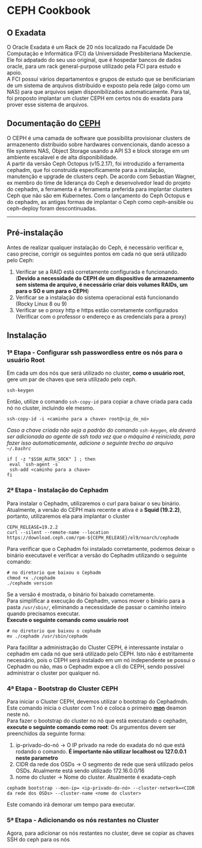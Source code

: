 # CEPH Cookbook
## O Exadata

O Oracle Exadata é um Rack de 20 nós localizado na Faculdade De Computação e Informática (FCI) da Universidade Presbiteriana Mackenzie. Ele foi adpatado do seu uso original, que é hospedar bancos de dados oracle, para um rack general-purpose utilizado pela FCI para estudo e apoio. \
A FCI possuí vários departamentos e grupos de estudo que se benificiariam de um sistema de arquivos distribuido e exposto pela rede (algo como um NAS) para que arquivos sejam disponibilizados automaticamente. Para tal, foi proposto implantar um cluster CEPH em certos nós do exadata para prover esse sistema de arquivos.

## Documentação do [CEPH](https://docs.ceph.com/en/reef/)

O CEPH é uma camada de software que possibilita provisionar clusters de armazenento distribuido sobre hardwares convencionais, dando acesso a file systems NAS, Object Storage usando a API S3 e block storage em um ambiente escalavel e de alta disponibilidade. \
A partir da versão Ceph Octopus (v15.2.17), foi introduzido a ferramenta cephadm, que foi construída especificamente para a instalação, manutenção e upgrade de clusters ceph. De acordo com Sebastian Wagner, ex membro do time de liderança do Ceph e desenvolvedor lead do projeto do cephadm, a ferramenta é a ferramenta preferida para implantar clusters Ceph que não são em Kubernetes. Com o lançamento do Ceph Octopus e do cephadm, as antigas formas de implantar o Ceph como ceph-ansible ou ceph-deploy foram descontinuadas.

------------------------------------------------------------------------------------------------------------------------------------

## Pré-instalação

Antes de realizar qualquer instalação do Ceph, é necessário verificar e, caso precise, corrigir os seguintes pontos em cada nó que será utilizado pelo Ceph:
1. Verificar se a RAID está corretamente configurada e funcionando. (**Devido a necessidade do CEPH de um dispositivo de armazenamento sem sistema de arquivo, é necessário criar dois volumes RAIDs, um para o SO e um para o CEPH**)
3. Verificar se a instalação do sistema operacional está funcionando (Rocky Linux 8 ou 9)
4. Verificar se o proxy http e https estão corretamente configurados (Verificar com o professor o endereço e as credencials para a proxy)
   
## Instalação

### 1ª Etapa - Configurar ssh passwordless entre os nós para o usuário Root

Em cada um dos nós que será utilizado no cluster, **como o usuário root**, gere um par de chaves que sera utilizado pelo ceph.
```
ssh-keygen
```
Então, utilize o comando `ssh-copy-id` para copiar a chave criada para cada nó no cluster, incluindo ele mesmo.
```
ssh-copy-id -i <caminho para a chave> root@<ip_do_nó>
```
*Caso a chave criada não seja a padrão do comando `ssh-keygen`, ela deverá ser adicionada ao agente de ssh toda vez que o máquina é reiniciada, para fazer isso automaticamente, adicione o seguinte trecho ao arquivo `~/.bashrc`*
```
if [ -z "$SSH_AUTH_SOCK" ] ; then
 eval `ssh-agent -s`
 ssh-add <caminho para a chave>
fi
```

### 2ª Etapa - Instalação do Cephadm

Para instalar o Cephadm, utilizaremos o curl para baixar o seu binário. \
Atualmente, a versão do CEPH mais recente e ativa é a **Squid (19.2.2)**, portanto, utilizaremos ela para implantar o cluster
```
CEPH_RELEASE=19.2.2
curl --silent --remote-name --location https://download.ceph.com/rpm-${CEPH_RELEASE}/el9/noarch/cephadm
```
Para verificar que o Cephadm foi instalado corretamente, podemos deixar o binário executavel e verificar a versão do Cephadm utilizando o seguinte comando:
```
# no diretorio que baixou o Cephadm
chmod +x ./cephadm
./cephadm version
```
Se a versão é mostrada, o binário foi baixado corretamente. \
Para simplificar a execução do Cephadm, vamos mover o binário para a pasta `/usr/sbin/`, eliminando a necessidade de passar o caminho inteiro quando precisamos executar. \
**Execute o seguinte comando como usuário root**
```
# no diretorio que baixou o cephadm
mv ./cephadm /usr/sbin/cephadm
```
Para facilitar a administração do Cluster CEPH, é interessante instalar o cephadm em cada nó que será utilizado pelo CEPH. Isto não é estritamente necessário, pois o CEPH será instalado em um nó independente se possui o Cephadm ou não, mas o Cephadm expoe a cli do CEPH, sendo possível administrar o cluster por qualquer nó.

### 4ª Etapa - Bootstrap do Cluster CEPH  

Para iniciar o Cluster CEPH, devemos utilizar o bootstrap do Cephadmdn. \
Este comando inicia o cluster com 1 nó e coloca o primeiro [**mon**](https://docs.ceph.com/en/latest/cephadm/services/mon/) deamon neste nó. \
Para fazer o bootstrap do cluster no nó que está executando o cephadm, **execute o seguinte comando como root**:
Os argumentos devem ser preenchidos da seguinte forma:
1. ip-privado-do-nó -> O IP privado na rede do exadata do nó que está rodando o comando. **É importante não utilizar localhost ou 127.0.0.1 neste parametro**
2. CIDR da rede dos OSDs -> O segmento de rede que será utilizado pelos OSDs. Atualmente está sendo utilizado 172.16.0.0/16
3. nome do cluster -> Nome do cluster. Atualmente é exadata-ceph
```
cephadm bootstrap --mon-ip= <ip-privado-do-nó> --cluster-network=<CIDR da rede dos OSDs> --cluster-name <nome do cluster>
```
Este comando irá demorar um tempo para executar.

### 5ª Etapa - Adicionando os nós restantes no Cluster

Agora, para adicionar os nós restantes no cluster, deve se copiar as chaves SSH do ceph para os nós


